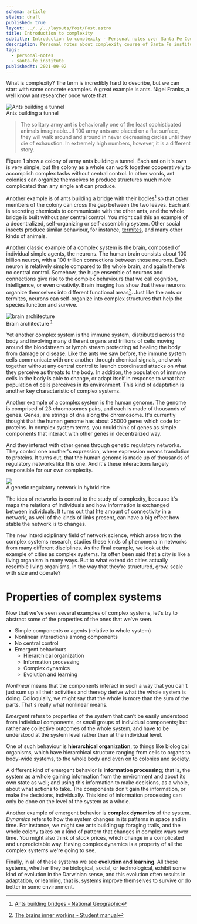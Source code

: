 ```yaml
---
schema: article
status: draft
published: true
layout: ../../../layouts/Post/Post.astro
title: Introduction to complexity
subtitle: Introduction to complexity - Personal notes over Santa Fe Course
description: Personal notes about complexity course of Santa Fe institute
tags:
  - personal-notes
  - santa-fe institute
publishedAt: 2021-09-02
---
```


What is complexity? The term is incredibly hard to describe, but we can start
with some concrete examples. A great example is ants. Nigel Franks, a well know ant researcher once wrote
that:

<div class="right-25">
  <img src="https://upload.wikimedia.org/wikipedia/commons/4/43/Safari_ants_tunnel.jpg" alt="Ants building a tunnel"/>
  <figcaption>Ants building a tunnel</ficaption>
</div>

> The solitary army ant is behaviorally one
> of the least sophisticated animals imaginable…if 100 army ants are placed on a flat
> surface, they will walk around and around in never decreasing circles until they die of
> exhaustion. In extremely high numbers, however, it is a different story.

Figure 1 show a colony of army ants building a tunnel. Each ant on it's own is very simple, but the
colony as a whole can work together cooperatively to accomplish complex tasks without central control. In other words, ant colonies can organize themselves to produce structures much more complicated than any single ant can produce.

Another example is of ants building a bridge with their bodies[^1] so that other members of the colony can cross the
gap between the two leaves. Each ant is secreting chemicals to communicate with the other ants, and the whole bridge is built without any central control. You might call this an example of a decentralized, self-organizing or self-assembling system. Other social insects produce similar behaviour, for instance, [termites](https://en.wikipedia.org/wiki/Mound-building_termites), and many other kinds of animals.

Another classic example of a complex system is the brain, composed of individual simple agents, the neurons. The
human brain consists about 100 billion neuron, with a 100 trillion connections between those neurons. Each neuron
is relatively simple compared to the whole brain, and again there's no central control. Somehow, the huge
ensemble of neurons and connections give rise to the complex behaviours that we call cognition, intelligence, or even
creativity. Brain imaging has show that these neurons organize themselves into different functional areas[^a]. Just
like the ants or termites, neurons can self-organize into complex structures that help the species function
and survive.

<div class="centered">
  <img src="/pictures/brain-innerworkings.png" alt="brain architecture"/>
  <figcaption>Brain architecture
  <sup id="fnref-1"><a href="#fn-1" class="footnote-ref">1</a></sup>
  </ficaption>
</div>

Yet another complex system is the immune system, distributed across the body and involving many different organs and trillions of cells moving around the bloodstream or lymph stream protecting ad healing the body from damage or disease.
Like the ants we saw before, the immune system cells communicate with one another through chemical signals, and work together without any central control to launch coordinated attacks on what they perceive as threats to the body. In addition, the population of immune cells in the body is able to change, or adapt itself in response to what that population of cells perceives in its environment.
This kind of adaptation is another key characteristic of complex systems.

Another example of a complex system is the human genome. The genome is comprised of 23 chromosomes pairs, and each
is made of thousands of genes. Genes, are strings of dna along the chromosome. It's currently thought that the human
genome has about 25000 genes which code for proteins. In complex system terms, you could think of genes as simple
components that interact with other genes in decentralized way.

And they interact with other genes through genetic regulatory networks. They control one another's expression, where
expression means translation to proteins. It turns out, that the human genome is made up of thousands of regulatory networks like this one. And it's these interactions largely responsible for our own complexity.

<div class="centered">
<img src="https://upload.wikimedia.org/wikipedia/commons/d/dc/DG_Network_in_Hybrid_Rice.png">
<figcaption>A genetic regulatory network in hybrid rice</figcaption>
</div>

The idea of networks is central to the study of complexity, because it's maps the relations of individuals
and how information is exchanged between individuals. It turns out that hte amount of connectivity in a network,
as well of the kinds of links present, can have a big effect how stable the network is to changes.

The new interdisciplinary field of network science, which arose from the complex systems research, studies
these kinds of phenomena in networks from many different disciplines. As the final example, we look at the example of cities as complex systems. Its often been said that a city is like a living organism in many ways. But to what extend do cities actually resemble living organisms, in the way that they're structured, grow, scale with size and operate?

# Properties of complex systems

<div class="twocolumn-page">

Now that we've seen several examples of complex systems, let's try to abstract some of the properties of the ones that we've seen.

- Simple components or agents (relative to whole system)
- Nonlinear interactions among components
- No central control
- Emergent behaviours
  - Hierarchical organization
  - Information processing
  - Complex dynamics
  - Evolution and learning

_Nonlinear_ means that the components interact in such a way
that you can't just sum up all their activities and thereby derive what the whole system is doing.
Colloquially, we might say that the whole is more than the sum of the parts.
That's really what nonlinear means.

_Emergent_ refers to properties of the system that can't be easily understood from individual components,
or small groups of individual components; but rather are collective outcomes of the whole system,
and have to be understood at the system level rather than at the individual level.

One of such behaviour is **hierarchical organization**, to things like biological organisms, which have hierarchical structure ranging from cells to organs to body-wide systems, to the whole body and even on to colonies and society.

A different kind of emergent behavior is **information processing**; that is, the system as a whole gaining information from the environment and about its own state as well; and using this information to make decisions, as a whole,
about what actions to take. The components don't gain the information, or make the decisions, individually.
This kind of information processing can only be done on the level of the system as a whole.

Another example of emergent behavior is **complex dynamics** of the system.
_Dynamics_ refers to how the system changes in its patterns
in space and in time. For instance, we might see ants building up foraging trails, and the whole colony takes on a kind of pattern that changes in complex ways over time.
You might also think of stock prices, which change in a complicated and unpredictable way.
Having complex dynamics is a property of all the complex systems we're going to see.

Finally, in all of these systems we see **evolution and learning**. All these systems, whether they be biological, social, or technological, exhibit some kind of evolution in the Darwinian sense, and this evolution often results in adaptation, or learning, that is, systems improve themselves to survive or do better in some environment.

</div>

[^1]: [Ants building bridges - National Geographic](https://www.youtube.com/watch?v=4BdjxYUdJS8)
[^a]: [The brains inner workins - Student manual](https://www.azscience.org/media/1732/brains-inner-workings-student-manual.pdf)
